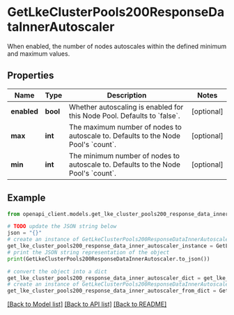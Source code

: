 # GetLkeClusterPools200ResponseDataInnerAutoscaler

When enabled, the number of nodes autoscales within the defined minimum and maximum values.

## Properties

Name | Type | Description | Notes
------------ | ------------- | ------------- | -------------
**enabled** | **bool** | Whether autoscaling is enabled for this Node Pool. Defaults to &#x60;false&#x60;. | [optional] 
**max** | **int** | The maximum number of nodes to autoscale to. Defaults to the Node Pool&#39;s &#x60;count&#x60;. | [optional] 
**min** | **int** | The minimum number of nodes to autoscale to. Defaults to the Node Pool&#39;s &#x60;count&#x60;. | [optional] 

## Example

```python
from openapi_client.models.get_lke_cluster_pools200_response_data_inner_autoscaler import GetLkeClusterPools200ResponseDataInnerAutoscaler

# TODO update the JSON string below
json = "{}"
# create an instance of GetLkeClusterPools200ResponseDataInnerAutoscaler from a JSON string
get_lke_cluster_pools200_response_data_inner_autoscaler_instance = GetLkeClusterPools200ResponseDataInnerAutoscaler.from_json(json)
# print the JSON string representation of the object
print(GetLkeClusterPools200ResponseDataInnerAutoscaler.to_json())

# convert the object into a dict
get_lke_cluster_pools200_response_data_inner_autoscaler_dict = get_lke_cluster_pools200_response_data_inner_autoscaler_instance.to_dict()
# create an instance of GetLkeClusterPools200ResponseDataInnerAutoscaler from a dict
get_lke_cluster_pools200_response_data_inner_autoscaler_from_dict = GetLkeClusterPools200ResponseDataInnerAutoscaler.from_dict(get_lke_cluster_pools200_response_data_inner_autoscaler_dict)
```
[[Back to Model list]](../README.md#documentation-for-models) [[Back to API list]](../README.md#documentation-for-api-endpoints) [[Back to README]](../README.md)


